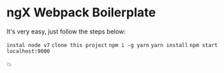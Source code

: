 # ngX Webpack Boilerplate

It's very easy, just follow the steps below:

`instal node v7`
`clone this project`
`npm i -g yarn`
`yarn install`
`npm start`
`localhost:9000` 

:boom:
